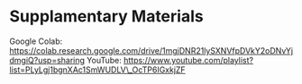 # Supplamentary Materials

Google Colab: https://colab.research.google.com/drive/1mgjDNR21lySXNVfpDVkY2oDNvYjdmgiQ?usp=sharing
YouTube: https://www.youtube.com/playlist?list=PLyLgj1bgnXAc1SmWUDLV\_OcTP6IGxkjZF

